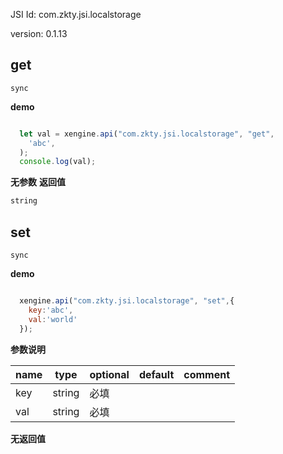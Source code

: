 





JSI Id: com.zkty.jsi.localstorage

version: 0.1.13



## get
`sync`

**demo**
``` js

  let val = xengine.api("com.zkty.jsi.localstorage", "get",
    'abc',
  );
  console.log(val);

``` 

**无参数**
**返回值**
``` js
string
``` 



## set
`sync`

**demo**
``` js

  xengine.api("com.zkty.jsi.localstorage", "set",{
    key:'abc',
    val:'world'
  });

``` 

**参数说明**

| name                        | type      | optional | default   | comment  |
| --------------------------- | --------- | -------- | --------- |--------- |
| key | string | 必填 |  |  |
| val | string | 必填 |  |  |
**无返回值**


    

